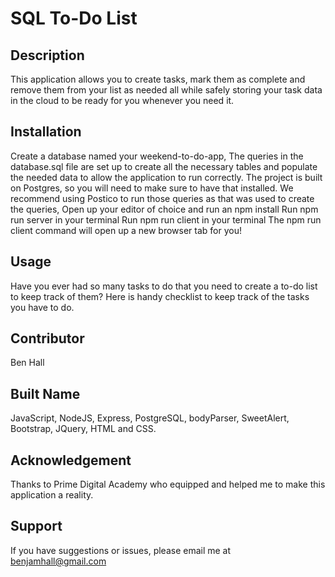 # SQL To-Do List

## Description

This application allows you to create tasks, mark them as complete and remove them from your list as needed all while safely storing your task data in the cloud to be ready for you whenever you need it.

## Installation
Create a database named your weekend-to-do-app,
The queries in the database.sql file are set up to create all the necessary tables and populate the needed data to allow the application to run correctly. The project is built on Postgres, so you will need to make sure to have that installed. We recommend using Postico to run those queries as that was used to create the queries,
Open up your editor of choice and run an npm install
Run npm run server in your terminal
Run npm run client in your terminal
The npm run client command will open up a new browser tab for you!

## Usage
Have you ever had so many tasks to do that you need to create a to-do list to keep track of them? Here is handy checklist to keep track of the tasks you have to do. 

## Contributor 
Ben Hall

## Built Name
JavaScript, NodeJS, Express, PostgreSQL, bodyParser, SweetAlert, Bootstrap, JQuery, HTML and CSS. 

## Acknowledgement
Thanks to Prime Digital Academy who equipped and helped me to make this application a reality. 

## Support
If you have suggestions or issues, please email me at benjamhall@gmail.com
